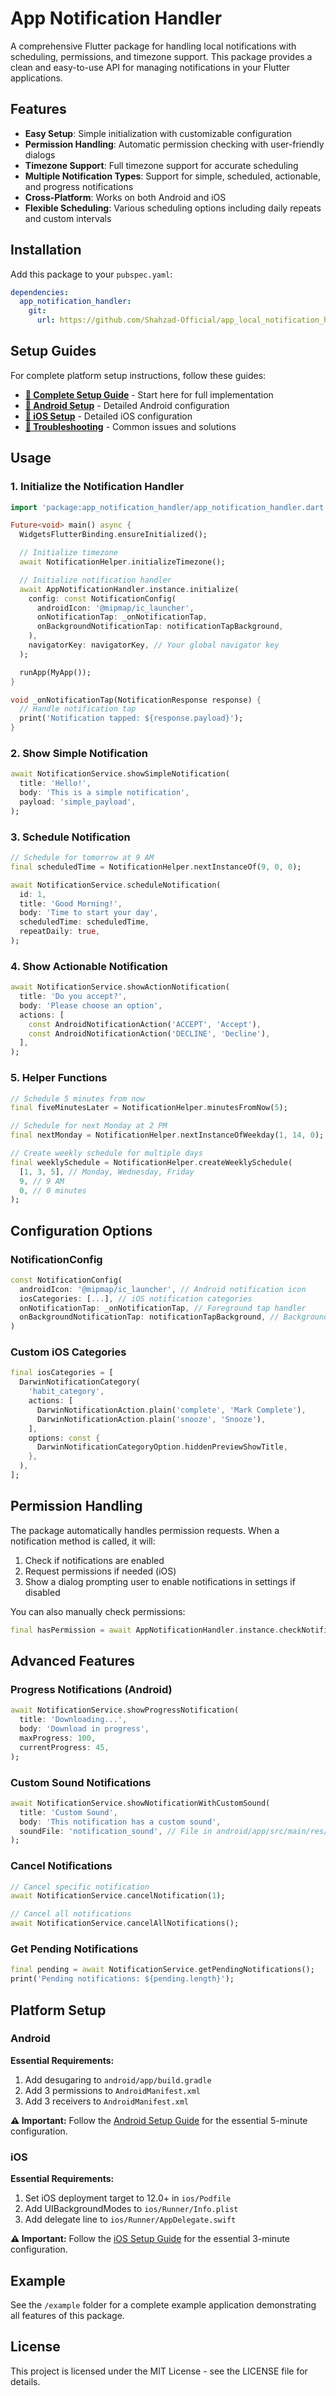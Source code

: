 # App Notification Handler

A comprehensive Flutter package for handling local notifications with scheduling, permissions, and timezone support. This package provides a clean and easy-to-use API for managing notifications in your Flutter applications.

## Features

- **Easy Setup**: Simple initialization with customizable configuration
- **Permission Handling**: Automatic permission checking with user-friendly dialogs
- **Timezone Support**: Full timezone support for accurate scheduling
- **Multiple Notification Types**: Support for simple, scheduled, actionable, and progress notifications
- **Cross-Platform**: Works on both Android and iOS
- **Flexible Scheduling**: Various scheduling options including daily repeats and custom intervals

## Installation

Add this package to your `pubspec.yaml`:

```yaml
dependencies:
  app_notification_handler:
    git:
      url: https://github.com/Shahzad-Official/app_local_notification_handler.git
```

## Setup Guides

For complete platform setup instructions, follow these guides:

- **[📖 Complete Setup Guide](./SETUP_GUIDE.md)** - Start here for full implementation
- **[🤖 Android Setup](./ANDROID_SETUP.md)** - Detailed Android configuration
- **[🍎 iOS Setup](./IOS_SETUP.md)** - Detailed iOS configuration
- **[🔧 Troubleshooting](./TROUBLESHOOTING.md)** - Common issues and solutions

## Usage

### 1. Initialize the Notification Handler

```dart
import 'package:app_notification_handler/app_notification_handler.dart';

Future<void> main() async {
  WidgetsFlutterBinding.ensureInitialized();

  // Initialize timezone
  await NotificationHelper.initializeTimezone();

  // Initialize notification handler
  await AppNotificationHandler.instance.initialize(
    config: const NotificationConfig(
      androidIcon: '@mipmap/ic_launcher',
      onNotificationTap: _onNotificationTap,
      onBackgroundNotificationTap: notificationTapBackground,
    ),
    navigatorKey: navigatorKey, // Your global navigator key
  );

  runApp(MyApp());
}

void _onNotificationTap(NotificationResponse response) {
  // Handle notification tap
  print('Notification tapped: ${response.payload}');
}
```

### 2. Show Simple Notification

```dart
await NotificationService.showSimpleNotification(
  title: 'Hello!',
  body: 'This is a simple notification',
  payload: 'simple_payload',
);
```

### 3. Schedule Notification

```dart
// Schedule for tomorrow at 9 AM
final scheduledTime = NotificationHelper.nextInstanceOf(9, 0, 0);

await NotificationService.scheduleNotification(
  id: 1,
  title: 'Good Morning!',
  body: 'Time to start your day',
  scheduledTime: scheduledTime,
  repeatDaily: true,
);
```

### 4. Show Actionable Notification

```dart
await NotificationService.showActionNotification(
  title: 'Do you accept?',
  body: 'Please choose an option',
  actions: [
    const AndroidNotificationAction('ACCEPT', 'Accept'),
    const AndroidNotificationAction('DECLINE', 'Decline'),
  ],
);
```

### 5. Helper Functions

```dart
// Schedule 5 minutes from now
final fiveMinutesLater = NotificationHelper.minutesFromNow(5);

// Schedule for next Monday at 2 PM
final nextMonday = NotificationHelper.nextInstanceOfWeekday(1, 14, 0);

// Create weekly schedule for multiple days
final weeklySchedule = NotificationHelper.createWeeklySchedule(
  [1, 3, 5], // Monday, Wednesday, Friday
  9, // 9 AM
  0, // 0 minutes
);
```

## Configuration Options

### NotificationConfig

```dart
const NotificationConfig(
  androidIcon: '@mipmap/ic_launcher', // Android notification icon
  iosCategories: [...], // iOS notification categories
  onNotificationTap: _onNotificationTap, // Foreground tap handler
  onBackgroundNotificationTap: notificationTapBackground, // Background tap handler
)
```

### Custom iOS Categories

```dart
final iosCategories = [
  DarwinNotificationCategory(
    'habit_category',
    actions: [
      DarwinNotificationAction.plain('complete', 'Mark Complete'),
      DarwinNotificationAction.plain('snooze', 'Snooze'),
    ],
    options: const {
      DarwinNotificationCategoryOption.hiddenPreviewShowTitle,
    },
  ),
];
```

## Permission Handling

The package automatically handles permission requests. When a notification method is called, it will:

1. Check if notifications are enabled
2. Request permissions if needed (iOS)
3. Show a dialog prompting user to enable notifications in settings if disabled

You can also manually check permissions:

```dart
final hasPermission = await AppNotificationHandler.instance.checkNotificationPermission();
```

## Advanced Features

### Progress Notifications (Android)

```dart
await NotificationService.showProgressNotification(
  title: 'Downloading...',
  body: 'Download in progress',
  maxProgress: 100,
  currentProgress: 45,
);
```

### Custom Sound Notifications

```dart
await NotificationService.showNotificationWithCustomSound(
  title: 'Custom Sound',
  body: 'This notification has a custom sound',
  soundFile: 'notification_sound', // File in android/app/src/main/res/raw/
);
```

### Cancel Notifications

```dart
// Cancel specific notification
await NotificationService.cancelNotification(1);

// Cancel all notifications
await NotificationService.cancelAllNotifications();
```

### Get Pending Notifications

```dart
final pending = await NotificationService.getPendingNotifications();
print('Pending notifications: ${pending.length}');
```

## Platform Setup

### Android

**Essential Requirements:**

1. Add desugaring to `android/app/build.gradle`
2. Add 3 permissions to `AndroidManifest.xml`
3. Add 3 receivers to `AndroidManifest.xml`

**⚠️ Important:** Follow the [Android Setup Guide](./ANDROID_SETUP.md) for the essential 5-minute configuration.

### iOS

**Essential Requirements:**

1. Set iOS deployment target to 12.0+ in `ios/Podfile`
2. Add UIBackgroundModes to `ios/Runner/Info.plist`
3. Add delegate line to `ios/Runner/AppDelegate.swift`

**⚠️ Important:** Follow the [iOS Setup Guide](./IOS_SETUP.md) for the essential 3-minute configuration.

## Example

See the `/example` folder for a complete example application demonstrating all features of this package.

## License

This project is licensed under the MIT License - see the LICENSE file for details.
